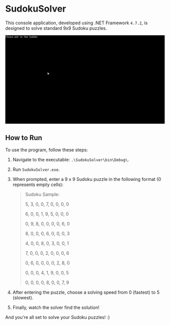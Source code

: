 # SudokuSolver

This console application, developed using .NET Framework `4.7.2`, is designed to solve standard 9x9 Sudoku puzzles.

![Sudoku](./Gifs/Sudoku.gif)

## How to Run

To use the program, follow these steps:

1. Navigate to the executable: `.\SudokuSolver\bin\Debug\`.
2. Run `SudokuSolver.exe`.
3. When prompted, enter a 9 x 9 Sudoku puzzle in the following format (0 represents empty cells):

   > Sudoku Sample:
   > 
   >  5, 3, 0, 0, 7, 0, 0, 0, 0
   > 
   >  6, 0, 0, 1, 9, 5, 0, 0, 0
   >
   >  0, 9, 8, 0, 0, 0, 0, 6, 0
   >
   >  8, 0, 0, 0, 6, 0, 0, 0, 3
   > 
   > 4, 0, 0, 8, 0, 3, 0, 0, 1
   > 
   > 7, 0, 0, 0, 2, 0, 0, 0, 6
   > 
   > 0, 6, 0, 0, 0, 0, 2, 8, 0
   > 
   > 0, 0, 0, 4, 1, 9, 0, 0, 5
   > 
   > 0, 0, 0, 0, 8, 0, 0, 7, 9

4. After entering the puzzle, choose a solving speed from 0 (fastest) to 5 (slowest).
5. Finally, watch the solver find the solution!

And you're all set to solve your Sudoku puzzles! :)
